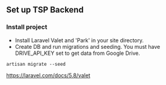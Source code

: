 ## Set up TSP Backend

### Install project

- Install Laravel Valet and 'Park' in your site directory.
- Create DB and run migrations and seeding. You must have DRIVE_API_KEY set to get data from Google Drive.

```
artisan migrate --seed
```


https://laravel.com/docs/5.8/valet